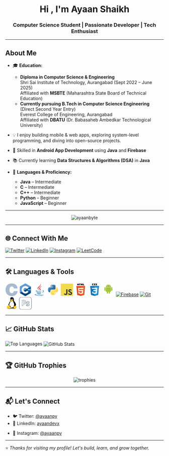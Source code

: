 
<h1 align="center">Hi , I'm Ayaan Shaikh</h1>
<h3 align="center">Computer Science Student | Passionate Developer | Tech Enthusiast</h3>

---

##  About Me

- 🎓 **Education:**
  - **Diploma in Computer Science & Engineering**  
    Shri Sai Institute of Technology, Aurangabad (Sept 2022 – June 2025)  
    Affiliated with **MSBTE** (Maharashtra State Board of Technical Education)
  - **Currently pursuing B.Tech in Computer Science Engineering** (Direct Second Year Entry)  
    Everest College of Engineering, Aurangabad  
    Affiliated with **DBATU** (Dr. Babasaheb Ambedkar Technological University)
          
- 💡 I enjoy building mobile & web apps, exploring system-level programming, and diving into open-source projects.
- 📱 Skilled in **Android App Development** using **Java** and **Firebase**
- 📚 Currently learning **Data Structures & Algorithms (DSA)** in **Java**
 
- 🧠 **Languages & Proficiency:**
  - **Java** – Intermediate  
  - **C** –    Intermediate  
  - **C++** –  Intermediate  
  - **Python** – Beginner 
  - **JavaScript** – Beginner
---
<p align="center">
  <img src="https://komarev.com/ghpvc/?username=ayaanbyte&label=Profile%20views&color=0e75b6&style=flat" alt="ayaanbyte" />
</p>

---

## 🌐 Connect With Me

<p align="left">
  <a href="https://x.com/ayaanpy" target="_blank"><img src="https://raw.githubusercontent.com/rahuldkjain/github-profile-readme-generator/master/src/images/icons/Social/twitter.svg" height="30" width="40" alt="Twitter"/></a>
  <a href="https://linkedin.com/in/ayaandevx" target="_blank"><img src="https://raw.githubusercontent.com/rahuldkjain/github-profile-readme-generator/master/src/images/icons/Social/linked-in-alt.svg" height="30" width="40" alt="LinkedIn"/></a>
  <a href="https://instagram.com/ayaanpy" target="_blank"><img src="https://raw.githubusercontent.com/rahuldkjain/github-profile-readme-generator/master/src/images/icons/Social/instagram.svg" height="30" width="40" alt="Instagram"/></a>
  <a href="https://leetcode.com/ayaanbyte" target="_blank"><img src="https://raw.githubusercontent.com/rahuldkjain/github-profile-readme-generator/master/src/images/icons/Social/leet-code.svg" height="30" width="40" alt="LeetCode"/></a>
</p>

---

## 🛠️ Languages & Tools

<p align="left">
  <a href="https://www.cprogramming.com/" target="_blank"><img src="https://raw.githubusercontent.com/devicons/devicon/master/icons/c/c-original.svg" width="40" height="40" alt="C"/></a>
  <a href="https://www.w3schools.com/cpp/" target="_blank"><img src="https://raw.githubusercontent.com/devicons/devicon/master/icons/cplusplus/cplusplus-original.svg" width="40" height="40" alt="C++"/></a>
  <a href="https://www.java.com" target="_blank"><img src="https://raw.githubusercontent.com/devicons/devicon/master/icons/java/java-original.svg" width="40" height="40" alt="Java"/></a>
  <a href="https://www.python.org" target="_blank"><img src="https://raw.githubusercontent.com/devicons/devicon/master/icons/python/python-original.svg" width="40" height="40" alt="Python"/></a>
  <a href="https://developer.mozilla.org/en-US/docs/Web/JavaScript" target="_blank"><img src="https://raw.githubusercontent.com/devicons/devicon/master/icons/javascript/javascript-original.svg" width="40" height="40" alt="JavaScript"/></a>
  <a href="https://www.w3.org/html/" target="_blank"><img src="https://raw.githubusercontent.com/devicons/devicon/master/icons/html5/html5-original-wordmark.svg" width="40" height="40" alt="HTML5"/></a>
  <a href="https://www.w3schools.com/css/" target="_blank"><img src="https://raw.githubusercontent.com/devicons/devicon/master/icons/css3/css3-original-wordmark.svg" width="40" height="40" alt="CSS3"/></a>
  <a href="https://developer.android.com" target="_blank"><img src="https://raw.githubusercontent.com/devicons/devicon/master/icons/android/android-original-wordmark.svg" width="40" height="40" alt="Android"/></a>
  <a href="https://firebase.google.com/" target="_blank"><img src="https://www.vectorlogo.zone/logos/firebase/firebase-icon.svg" width="40" height="40" alt="Firebase"/></a>
  <a href="https://git-scm.com/" target="_blank"><img src="https://www.vectorlogo.zone/logos/git-scm/git-scm-icon.svg" width="40" height="40" alt="Git"/></a>
  <a href="https://www.linux.org/" target="_blank"><img src="https://raw.githubusercontent.com/devicons/devicon/master/icons/linux/linux-original.svg" width="40" height="40" alt="Linux"/></a>
  <a href="https://www.photoshop.com/en" target="_blank"><img src="https://raw.githubusercontent.com/devicons/devicon/master/icons/photoshop/photoshop-line.svg" width="40" height="40" alt="Photoshop"/></a>
</p>

---

## 📈 GitHub Stats

<p>
  <img align="left" src="https://github-readme-stats.vercel.app/api/top-langs?username=ayaanbyte&show_icons=true&locale=en&layout=compact" alt="Top Languages"/>
</p>

<p>&nbsp;<img align="center" src="https://github-readme-stats.vercel.app/api?username=ayaanbyte&show_icons=true&locale=en" alt="GitHub Stats"/></p>

---

## 🏆 GitHub Trophies

<p align="center">
  <img src="https://github-profile-trophy.vercel.app/?username=ayaanbyte&theme=algolia&row=1&column=6" alt="trophies"/>
</p>

---

## 📬 Let's Connect

- 🐦 Twitter: [@ayaanpy](https://x.com/ayaanpy)
- 💼 LinkedIn: [ayaandevx](https://linkedin.com/in/ayaandevx)
<!-- 💻 LeetCode: [ayaanbyte](https://leetcode.com/ayaanbyte) -->
- 📸 Instagram: [@ayaanpy](https://instagram.com/ayaanpy)

---

⭐ *Thanks for visiting my profile! Let's build, learn, and grow together.*
